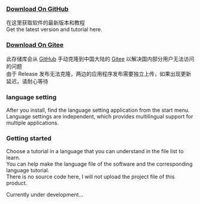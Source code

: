 ### [Download On GitHub](https://github.com/Lake1059/SMUI-PRO-20/releases)
在这里获取软件的最新版本和教程  
Get the latest version and tutorial here. 

### [Download On Gitee](https://gitee.com/Lake1059/SMUI-PRO-20/releases)
此存储库会从 [GitHub](https://github.com/Lake1059/SMUI-PRO-20) 手动克隆到中国大陆的 [Gitee](https://gitee.com/Lake1059/SMUI-PRO-20) 以解决国内部分用户无法访问的问题  
由于 Release 发布无法克隆，两边的应用程序发布需要独立上传，如果出现更新延迟，请耐心等待

### language setting
After you install, find the language setting application from the start menu.  
Language settings are independent, which provides multilingual support for multiple applications.

### Getting started
Choose a tutorial in a language that you can understand in the file list to learn.  
You can help make the language file of the software and the corresponding language tutorial.  
There is no source code here, I will not upload the project file of this product.

Currently under development...
